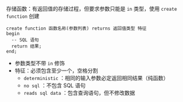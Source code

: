 存储函数：有返回值的存储过程，但要求参数只能是 `in` 类型，使用 `create function` 创建

```mysql
create function 函数名称(参数列表) returns 返回值类型 特征
begin
  -- SQL 语句
  return 结果;
end;
```

* 参数类型不带 `in` 修饰
* 特征：必须包含至少一个，空格分割
    *  `deterministic` ：相同的输入参数必定返回相同结果（纯函数）
    *  `no sql` ：不包含 SQL 语句
    *  `reads sql data` ：包含查询语句，但不修改数据
